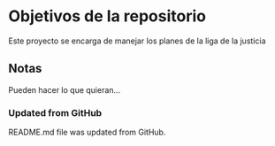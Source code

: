 # Objetivos de la repositorio

Este proyecto se encarga de manejar los planes de la liga de la justicia


## Notas
Pueden hacer lo que quieran...

### Updated from GitHub
README.md file was updated from GitHub.
